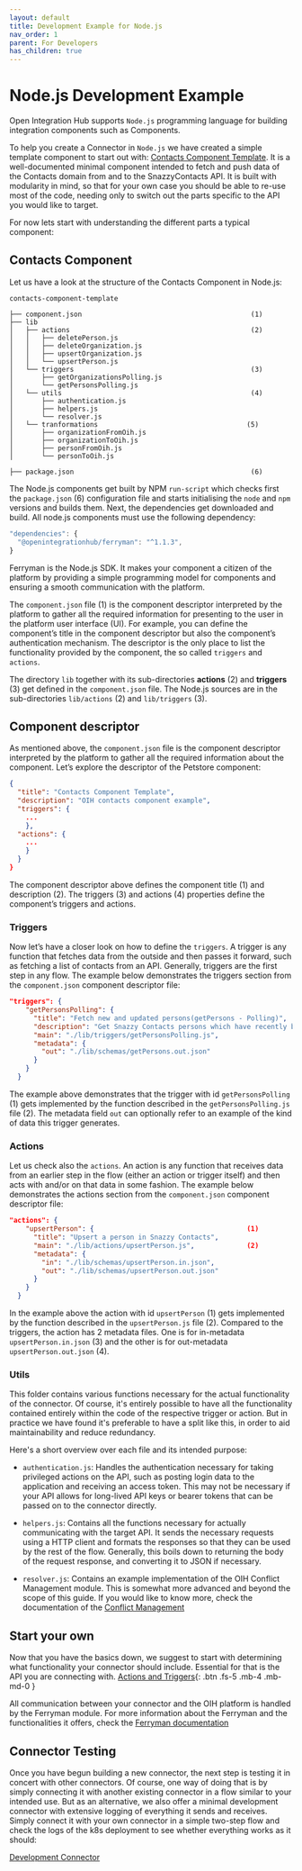 ```yaml
---
layout: default
title: Development Example for Node.js
nav_order: 1
parent: For Developers
has_children: true
---
```


# Node.js Development Example

Open Integration Hub supports `Node.js` programming language for building integration components such as Components.

To help you create a Connector in `Node.js` we have created a simple template component to start out with: [Contacts Component Template](https://github.com/openintegrationhub/contacts-adapter-template). It is a well-documented minimal component intended to fetch and push data of the Contacts domain from and to the SnazzyContacts API. It is built with modularity in mind, so that for your own case you should be able to re-use most of the code, needing only to switch out the parts specific to the API you would like to target.

For now lets start with understanding the different parts a typical component:

## Contacts Component

Let us have a look at the structure of the Contacts Component in Node.js:

```
contacts-component-template

├── component.json                                          (1)
├── lib
│   ├── actions                                             (2)
│   │   ├── deletePerson.js
│   │   ├── deleteOrganization.js
│   │   ├── upsertOrganization.js
│   │   └── upsertPerson.js
│   └── triggers                                            (3)
│       ├── getOrganizationsPolling.js
│       └── getPersonsPolling.js
│   └── utils                                               (4)
│       ├── authentication.js
│       ├── helpers.js
│       └── resolver.js
│   └── tranformations                                     (5)
│       ├── organizationFromOih.js
│       ├── organizationToOih.js
│       ├── personFromOih.js
│       └── personToOih.js

├── package.json                                            (6)
```

The Node.js components get built by NPM `run-script` which checks first the `package.json` (6) configuration file and starts initialising the `node` and `npm` versions and builds them. Next, the dependencies get downloaded and build. All node.js components must use the following dependency:

```javascript
"dependencies": {
  "@openintegrationhub/ferryman": "^1.1.3",
}
```

Ferryman is the Node.js SDK. It makes your component a citizen of the platform by providing a simple programming model for components and ensuring a smooth communication with the platform.

The `component.json` file (1) is the component descriptor interpreted by the platform to gather all the required information for presenting to the user in the platform user interface (UI). For example, you can define the component’s title in the component descriptor but also the component’s authentication mechanism. The descriptor is the only place to list the functionality provided by the component, the so called `triggers` and `actions`.

The directory `lib` together with its sub-directories **actions** (2) and **triggers** (3) get defined in the `component.json` file. The Node.js sources are in the sub-directories `lib/actions` (2) and `lib/triggers` (3).

## Component descriptor

As mentioned above, the `component.json` file is the component descriptor interpreted by the platform to gather all the required information about the component. Let’s explore the descriptor of the Petstore component:

```json
{
  "title": "Contacts Component Template",                                       (1)
  "description": "OIH contacts component example",                              (2)
  "triggers": {                                                                 (3)
    ...
    },
  "actions": {                                                                  (4)
    ...
    }
  }
}
```

The component descriptor above defines the component title (1) and description (2). The triggers (3) and actions (4) properties define the component’s triggers and actions.

### Triggers

Now let’s have a closer look on how to define the `triggers`. A trigger is any function that fetches data from the outside and then passes it forward, such as fetching a list of contacts from an API. Generally, triggers are the first step in any flow. The example below demonstrates the triggers section from the `component.json` component descriptor file:

```json
"triggers": {
    "getPersonsPolling": {                                                                        (1)
      "title": "Fetch new and updated persons(getPersons - Polling)",
      "description": "Get Snazzy Contacts persons which have recently been modified or created",
      "main": "./lib/triggers/getPersonsPolling.js",                                              (2)
      "metadata": {
        "out": "./lib/schemas/getPersons.out.json"                                                (3)
      }
    }
  }
```

The example above demonstrates that the trigger with id `getPersonsPolling` (1) gets implemented by the function described in the `getPersonsPolling.js` file (2). The metadata field `out` can optionally refer to an example of the kind of data this trigger generates.

### Actions

Let us check also the `actions`. An action is any function that receives data from an earlier step in the flow (either an action or trigger itself) and then acts with and/or on that data in some fashion. The example below demonstrates the actions section from the `component.json` component descriptor file:

```json
"actions": {
    "upsertPerson": {                                      (1)
      "title": "Upsert a person in Snazzy Contacts",
      "main": "./lib/actions/upsertPerson.js",             (2)
      "metadata": {
        "in": "./lib/schemas/upsertPerson.in.json",
        "out": "./lib/schemas/upsertPerson.out.json"
      }
    }
  }
```

In the example above the action with id `upsertPerson` (1) gets implemented by the function described in the `upsertPerson.js` file (2). Compared to the triggers, the action has 2 metadata files. One is for in-metadata `upsertPerson.in.json` (3) and the other is for out-metadata `upsertPerson.out.json` (4).

### Utils

This folder contains various functions necessary for the actual functionality of the connector. Of course, it's entirely possible to have all the functionality contained entirely within the code of the respective trigger or action. But in practice we have found it's preferable to have a split like this, in order to aid maintainability and reduce redundancy.

Here's a short overview over each file and its intended purpose:

- `authentication.js`: Handles the authentication necessary for taking privileged actions on the API, such as posting login data to the application and receiving an access token. This may not be necessary if your API allows for long-lived API keys or bearer tokens that can be passed on to the connector directly.

- `helpers.js`: Contains all the functions necessary for actually communicating with the target API. It sends the necessary requests using a HTTP client and formats the responses so that they can be used by the rest of the flow. Generally, this boils down to returning the body of the request response, and converting it to JSON if necessary.

- `resolver.js`: Contains an example implementation of the OIH Conflict Management module. This is somewhat more advanced and beyond the scope of this guide. If you would like to know more, check the documentation of the [Conflict Management](https://openintegrationhub.github.io/docs/5%20-%20Services/ConflictManagement.html)

<!-- ### Transformers

This folder contains various tranformation functions from the components API to the OIH master model and vice versa.

[Transformation Functions](https://openintegrationhub.github.io//docs/Connectors/TransformFunction.html){: .btn .fs-5 .mb-4 .mb-md-0 } -->

## Start your own

Now that you have the basics down, we suggest to start with determining what functionality your connector should include. Essential for that is the API you are connecting with.
[Actions and Triggers](https://openintegrationhub.github.io/docs/4%20-%20ForDevelopers/ActionsAndTriggers.html){: .btn .fs-5 .mb-4 .mb-md-0 }

All communication between your connector and the OIH platform is handled by the Ferryman module. For more information about the Ferryman and the functionalities it offers, check the [Ferryman documentation](https://openintegrationhub.github.io/docs/5%20-%20Services/Ferryman.html)

## Connector Testing

Once you have begun building a new connector, the next step is testing it in concert with other connectors. Of course, one way of doing that is by simply connecting it with another existing connector in a flow similar to your intended use. But as an alternative, we also offer a minimal development connector with extensive logging of everything it sends and receives. Simply connect it with your own connector in a simple two-step flow and check the logs of the k8s deployment to see whether everything works as it should:

[Development Connector](https://github.com/openintegrationhub/development-connector)

